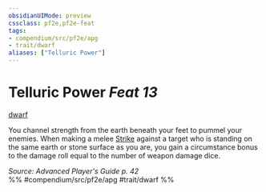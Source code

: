 ```yaml
---
obsidianUIMode: preview
cssclass: pf2e,pf2e-feat
tags:
- compendium/src/pf2e/apg
- trait/dwarf
aliases: ["Telluric Power"]
---
```

# Telluric Power  *Feat 13*  
[dwarf](dwarf.md "Dwarf Ancestry & Heritage Trait")  


You channel strength from the earth beneath your feet to pummel your enemies. When making a melee [Strike](strike.md) against a target who is standing on the same earth or stone surface as you are, you gain a circumstance bonus to the damage roll equal to the number of weapon damage dice.

*Source: Advanced Player's Guide p. 42*  
%% #compendium/src/pf2e/apg #trait/dwarf %%